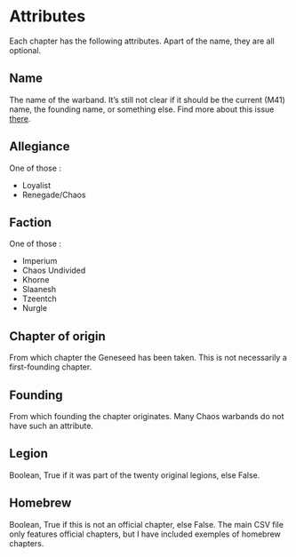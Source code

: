 # Attributes

Each chapter has the following attributes. Apart of the name, they are all optional.

## Name

The name of the warband. It’s still not clear if it should be the current (M41) name, the founding name, or something else.
Find more about this issue [there](https://github.com/matthias4217/space-marine-chapters/issues/1).

## Allegiance

One of those :
* Loyalist
* Renegade/Chaos

## Faction

One of those :

* Imperium
* Chaos Undivided
* Khorne
* Slaanesh
* Tzeentch
* Nurgle

## Chapter of origin

From which chapter the Geneseed has been taken.
This is not necessarily a first-founding chapter.

## Founding

From which founding the chapter originates.
Many Chaos warbands do not have such an attribute.

## Legion

Boolean, True if it was part of the twenty original legions, else False.

## Homebrew

Boolean, True if this is not an official chapter, else False.
The main CSV file only features official chapters, but I have included exemples of homebrew chapters.
